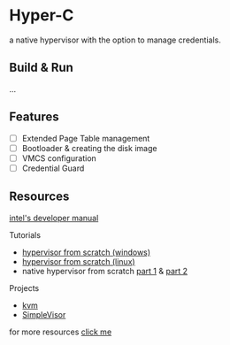 # Hyper-C

a native hypervisor with the option to manage credentials.

## Build & Run

...

## Features

- [ ] Extended Page Table management
- [ ] Bootloader & creating the disk image
- [ ] VMCS configuration
- [ ] Credential Guard

## Resources

[intel's developer manual](https://www.intel.com/content/www/us/en/developer/articles/technical/intel-sdm.html)

Tutorials

- [hypervisor from scratch (windows)](https://rayanfam.com/topics/hypervisor-from-scratch-part-1/)
- [hypervisor from scratch (linux)](https://nixhacker.com/developing-hypervisior-from-scratch-part-1/)
- native hypervisor from scratch [part 1](https://www.digitalwhisper.co.il/files/Zines/0x7C/DW124-1-NativeHyperVisoer.pdf) & [part 2](https://www.digitalwhisper.co.il/files/Zines/0x7D/DW125-1-NativeHyperVisoer-Part2.pdf)

Projects

- [kvm](https://elixir.bootlin.com/linux/latest/source/arch/x86/kvm)
- [SimpleVisor](https://github.com/ionescu007/SimpleVisor)

for more resources [click me](https://github.com/Wenzel/awesome-virtualization)

